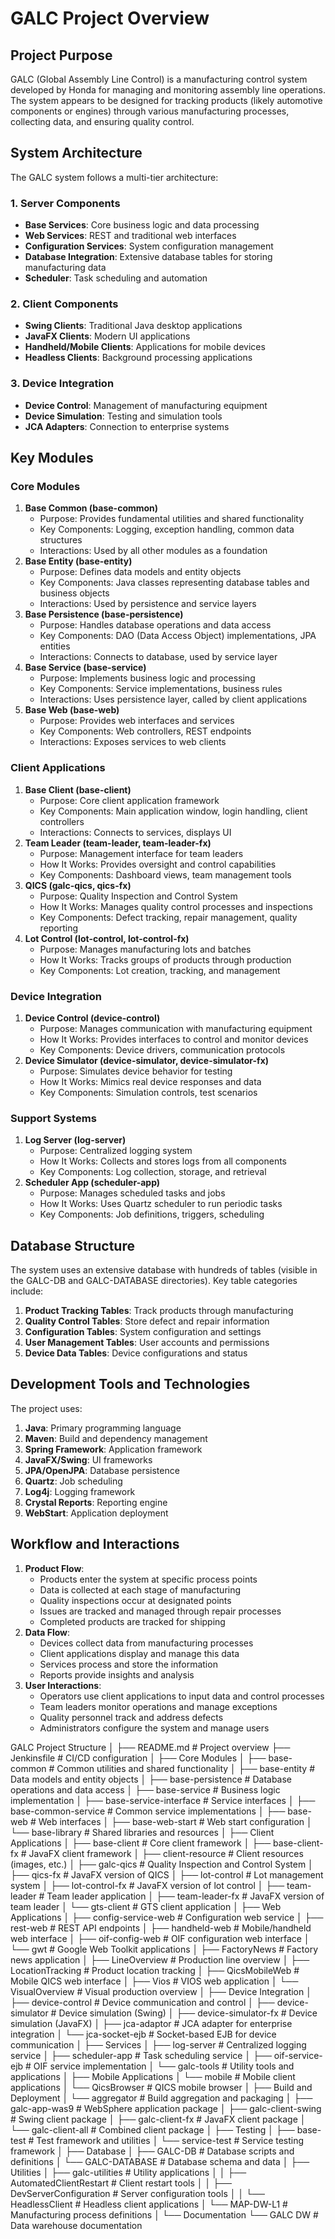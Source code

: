 # GALC Project Overview

## Project Purpose

GALC (Global Assembly Line Control) is a manufacturing control system developed by Honda for managing and monitoring assembly line operations. The system appears to be designed for tracking products (likely automotive components or engines) through various manufacturing processes, collecting data, and ensuring quality control.

## System Architecture

The GALC system follows a multi-tier architecture:

### 1. Server Components

- **Base Services**: Core business logic and data processing
- **Web Services**: REST and traditional web interfaces
- **Configuration Services**: System configuration management
- **Database Integration**: Extensive database tables for storing manufacturing data
- **Scheduler**: Task scheduling and automation

### 2. Client Components

- **Swing Clients**: Traditional Java desktop applications
- **JavaFX Clients**: Modern UI applications
- **Handheld/Mobile Clients**: Applications for mobile devices
- **Headless Clients**: Background processing applications

### 3. Device Integration

- **Device Control**: Management of manufacturing equipment
- **Device Simulation**: Testing and simulation tools
- **JCA Adapters**: Connection to enterprise systems

## Key Modules

### Core Modules

1. **Base Common (base-common)**
   - Purpose: Provides fundamental utilities and shared functionality
   - Key Components: Logging, exception handling, common data structures
   - Interactions: Used by all other modules as a foundation
2. **Base Entity (base-entity)**
   - Purpose: Defines data models and entity objects
   - Key Components: Java classes representing database tables and business objects
   - Interactions: Used by persistence and service layers
3. **Base Persistence (base-persistence)**
   - Purpose: Handles database operations and data access
   - Key Components: DAO (Data Access Object) implementations, JPA entities
   - Interactions: Connects to database, used by service layer
4. **Base Service (base-service)**
   - Purpose: Implements business logic and processing
   - Key Components: Service implementations, business rules
   - Interactions: Uses persistence layer, called by client applications
5. **Base Web (base-web)**
   - Purpose: Provides web interfaces and services
   - Key Components: Web controllers, REST endpoints
   - Interactions: Exposes services to web clients

### Client Applications

1. **Base Client (base-client)**
   - Purpose: Core client application framework
   - Key Components: Main application window, login handling, client controllers
   - Interactions: Connects to services, displays UI
2. **Team Leader (team-leader, team-leader-fx)**
   - Purpose: Management interface for team leaders
   - How It Works: Provides oversight and control capabilities
   - Key Components: Dashboard views, team management tools
3. **QICS (galc-qics, qics-fx)**
   - Purpose: Quality Inspection and Control System
   - How It Works: Manages quality control processes and inspections
   - Key Components: Defect tracking, repair management, quality reporting
4. **Lot Control (lot-control, lot-control-fx)**
   - Purpose: Manages manufacturing lots and batches
   - How It Works: Tracks groups of products through production
   - Key Components: Lot creation, tracking, and management

### Device Integration

1. **Device Control (device-control)**
   - Purpose: Manages communication with manufacturing equipment
   - How It Works: Provides interfaces to control and monitor devices
   - Key Components: Device drivers, communication protocols
2. **Device Simulator (device-simulator, device-simulator-fx)**
   - Purpose: Simulates device behavior for testing
   - How It Works: Mimics real device responses and data
   - Key Components: Simulation controls, test scenarios

### Support Systems

1. **Log Server (log-server)**
   - Purpose: Centralized logging system
   - How It Works: Collects and stores logs from all components
   - Key Components: Log collection, storage, and retrieval
2. **Scheduler App (scheduler-app)**
   - Purpose: Manages scheduled tasks and jobs
   - How It Works: Uses Quartz scheduler to run periodic tasks
   - Key Components: Job definitions, triggers, scheduling

## Database Structure

The system uses an extensive database with hundreds of tables (visible in the GALC-DB and GALC-DATABASE directories). Key table categories include:

1. **Product Tracking Tables**: Track products through manufacturing
2. **Quality Control Tables**: Store defect and repair information
3. **Configuration Tables**: System configuration and settings
4. **User Management Tables**: User accounts and permissions
5. **Device Data Tables**: Device configurations and status

## Development Tools and Technologies

The project uses:

1. **Java**: Primary programming language
2. **Maven**: Build and dependency management
3. **Spring Framework**: Application framework
4. **JavaFX/Swing**: UI frameworks
5. **JPA/OpenJPA**: Database persistence
6. **Quartz**: Job scheduling
7. **Log4j**: Logging framework
8. **Crystal Reports**: Reporting engine
9. **WebStart**: Application deployment

## Workflow and Interactions

1. **Product Flow**:
   - Products enter the system at specific process points
   - Data is collected at each stage of manufacturing
   - Quality inspections occur at designated points
   - Issues are tracked and managed through repair processes
   - Completed products are tracked for shipping
2. **Data Flow**:
   - Devices collect data from manufacturing processes
   - Client applications display and manage this data
   - Services process and store the information
   - Reports provide insights and analysis
3. **User Interactions**:
   - Operators use client applications to input data and control processes
   - Team leaders monitor operations and manage exceptions
   - Quality personnel track and address defects
   - Administrators configure the system and manage users



GALC Project Structure
│
├── README.md                           # Project overview
├── Jenkinsfile                         # CI/CD configuration
│
├── Core Modules
│   ├── base-common                     # Common utilities and shared functionality
│   ├── base-entity                     # Data models and entity objects
│   ├── base-persistence                # Database operations and data access
│   ├── base-service                    # Business logic implementation
│   ├── base-service-interface          # Service interfaces
│   ├── base-common-service             # Common service implementations
│   ├── base-web                        # Web interfaces
│   ├── base-web-start                  # Web start configuration
│   └── base-library                    # Shared libraries and resources
│
├── Client Applications
│   ├── base-client                     # Core client framework
│   ├── base-client-fx                  # JavaFX client framework
│   ├── client-resource                 # Client resources (images, etc.)
│   ├── galc-qics                       # Quality Inspection and Control System
│   ├── qics-fx                         # JavaFX version of QICS
│   ├── lot-control                     # Lot management system
│   ├── lot-control-fx                  # JavaFX version of lot control
│   ├── team-leader                     # Team leader application
│   ├── team-leader-fx                  # JavaFX version of team leader
│   └── gts-client                      # GTS client application
│
├── Web Applications
│   ├── config-service-web              # Configuration web service
│   ├── rest-web                        # REST API endpoints
│   ├── handheld-web                    # Mobile/handheld web interface
│   ├── oif-config-web                  # OIF configuration web interface
│   └── gwt                             # Google Web Toolkit applications
│       ├── FactoryNews                 # Factory news application
│       ├── LineOverview                # Production line overview
│       ├── LocationTracking            # Product location tracking
│       ├── QicsMobileWeb               # Mobile QICS web interface
│       ├── Vios                        # VIOS web application
│       └── VisualOverview              # Visual production overview
│
├── Device Integration
│   ├── device-control                  # Device communication and control
│   ├── device-simulator                # Device simulation (Swing)
│   ├── device-simulator-fx             # Device simulation (JavaFX)
│   ├── jca-adaptor                     # JCA adapter for enterprise integration
│   └── jca-socket-ejb                  # Socket-based EJB for device communication
│
├── Services
│   ├── log-server                      # Centralized logging service
│   ├── scheduler-app                   # Task scheduling service
│   ├── oif-service-ejb                 # OIF service implementation
│   └── galc-tools                      # Utility tools and applications
│
├── Mobile Applications
│   └── mobile                          # Mobile client applications
│       └── QicsBrowser                 # QICS mobile browser
│
├── Build and Deployment
│   └── aggregator                      # Build aggregation and packaging
│       ├── galc-app-was9               # WebSphere application package
│       ├── galc-client-swing           # Swing client package
│       ├── galc-client-fx              # JavaFX client package
│       └── galc-client-all             # Combined client package
│
├── Testing
│   ├── base-test                       # Test framework and utilities
│   └── service-test                    # Service testing framework
│
├── Database
│   ├── GALC-DB                         # Database scripts and definitions
│   └── GALC-DATABASE                   # Database schema and data
│
├── Utilities
│   ├── galc-utilities                  # Utility applications
│   │   ├── AutomatedClientRestart      # Client restart tools
│   │   ├── DevServerConfiguration      # Server configuration tools
│   │   └── HeadlessClient              # Headless client applications
│   └── MAP-DW-L1                       # Manufacturing process definitions
│
└── Documentation
    └── GALC DW                         # Data warehouse documentation